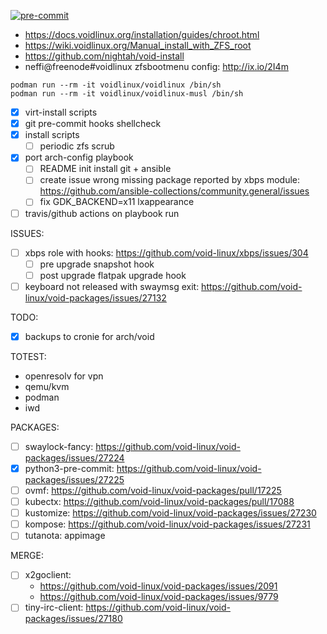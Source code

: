 [![pre-commit](https://img.shields.io/badge/pre--commit-enabled-brightgreen?logo=pre-commit&logoColor=white)](https://github.com/pre-commit/pre-commit)

- https://docs.voidlinux.org/installation/guides/chroot.html
- https://wiki.voidlinux.org/Manual_install_with_ZFS_root
- https://github.com/nightah/void-install
- neffi@freenode#voidlinux zfsbootmenu config: http://ix.io/2I4m

```
podman run --rm -it voidlinux/voidlinux /bin/sh
podman run --rm -it voidlinux/voidlinux-musl /bin/sh
```

- [x] virt-install scripts
- [x] git pre-commit hooks shellcheck
- [x] install scripts
  - [ ] periodic zfs scrub
- [x] port arch-config playbook
  - [ ] README init install git + ansible
  - [ ] create issue wrong missing package reported by xbps module: https://github.com/ansible-collections/community.general/issues
  - [ ] fix GDK_BACKEND=x11 lxappearance
- [ ] travis/github actions on playbook run

ISSUES:
- [ ] xbps role with hooks: https://github.com/void-linux/xbps/issues/304
  - [ ] pre upgrade snapshot hook
  - [ ] post upgrade flatpak upgrade hook
- [ ] keyboard not released with swaymsg exit: https://github.com/void-linux/void-packages/issues/27132

TODO:
- [x] backups to cronie for arch/void

TOTEST:
- openresolv for vpn
- qemu/kvm
- podman
- iwd

PACKAGES:
- [ ] swaylock-fancy: https://github.com/void-linux/void-packages/issues/27224
- [x] python3-pre-commit: https://github.com/void-linux/void-packages/issues/27225
- [ ] ovmf: https://github.com/void-linux/void-packages/pull/17225
- [ ] kubectx: https://github.com/void-linux/void-packages/pull/17088
- [ ] kustomize: https://github.com/void-linux/void-packages/issues/27230
- [ ] kompose: https://github.com/void-linux/void-packages/issues/27231
- [ ] tutanota: appimage

MERGE:
- [ ] x2goclient:
  - https://github.com/void-linux/void-packages/issues/2091
  - https://github.com/void-linux/void-packages/issues/9779
- [ ] tiny-irc-client: https://github.com/void-linux/void-packages/issues/27180
